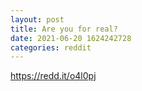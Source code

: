 ```yaml
--- 
layout: post 
title: Are you for real? 
date: 2021-06-20 1624242728 
categories: reddit 
--- 
```

https://redd.it/o4l0pj